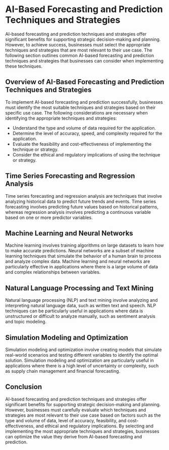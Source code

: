 AI-Based Forecasting and Prediction Techniques and Strategies
=============================================================

AI-based forecasting and prediction techniques and strategies offer significant benefits for supporting strategic decision-making and planning. However, to achieve success, businesses must select the appropriate techniques and strategies that are most relevant to their use case. The following section outlines common AI-based forecasting and prediction techniques and strategies that businesses can consider when implementing these techniques.

Overview of AI-Based Forecasting and Prediction Techniques and Strategies
-------------------------------------------------------------------------

To implement AI-based forecasting and prediction successfully, businesses must identify the most suitable techniques and strategies based on their specific use case. The following considerations are necessary when identifying the appropriate techniques and strategies:

* Understand the type and volume of data required for the application.
* Determine the level of accuracy, speed, and complexity required for the application.
* Evaluate the feasibility and cost-effectiveness of implementing the technique or strategy.
* Consider the ethical and regulatory implications of using the technique or strategy.

Time Series Forecasting and Regression Analysis
-----------------------------------------------

Time series forecasting and regression analysis are techniques that involve analyzing historical data to predict future trends and events. Time series forecasting involves predicting future values based on historical patterns, whereas regression analysis involves predicting a continuous variable based on one or more predictor variables.

Machine Learning and Neural Networks
------------------------------------

Machine learning involves training algorithms on large datasets to learn how to make accurate predictions. Neural networks are a subset of machine learning techniques that simulate the behavior of a human brain to process and analyze complex data. Machine learning and neural networks are particularly effective in applications where there is a large volume of data and complex relationships between variables.

Natural Language Processing and Text Mining
-------------------------------------------

Natural language processing (NLP) and text mining involve analyzing and interpreting natural language data, such as written text and speech. NLP techniques can be particularly useful in applications where data is unstructured or difficult to analyze manually, such as sentiment analysis and topic modeling.

Simulation Modeling and Optimization
------------------------------------

Simulation modeling and optimization involve creating models that simulate real-world scenarios and testing different variables to identify the optimal solution. Simulation modeling and optimization are particularly useful in applications where there is a high level of uncertainty or complexity, such as supply chain management and financial forecasting.

Conclusion
----------

AI-based forecasting and prediction techniques and strategies offer significant benefits for supporting strategic decision-making and planning. However, businesses must carefully evaluate which techniques and strategies are most relevant to their use case based on factors such as the type and volume of data, level of accuracy, feasibility, and cost-effectiveness, and ethical and regulatory implications. By selecting and implementing the most appropriate techniques and strategies, businesses can optimize the value they derive from AI-based forecasting and prediction.
